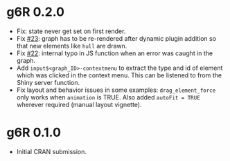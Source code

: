 # g6R 0.2.0

- Fix: state never get set on first render.
- Fix [#23](<https://github.com/cynkra/g6R/issues/23>): graph has to be re-rendered after dynamic plugin addition so that new elements like `hull` are drawn.
- Fix [#22](<https://github.com/cynkra/g6R/issues/22>): internal typo in JS function when an error was caught in the graph.
- Add `input$<graph_ID>-contextmenu` to extract the type and id of element which was clicked in the context menu.
This can be listened to from the Shiny server function.
- Fix layout and behavior issues in some examples: `drag_element_force` only works when `animation` is TRUE. Also added `autoFit = TRUE` wherever required (manual layout vignette).

# g6R 0.1.0

- Initial CRAN submission.
